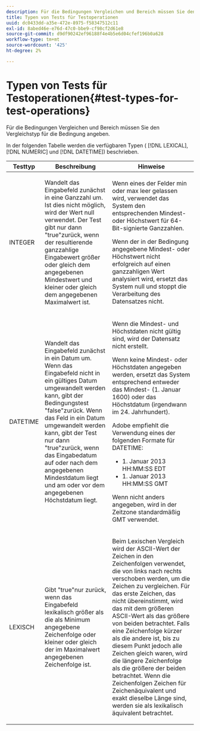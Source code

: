 ```yaml
---
description: Für die Bedingungen Vergleichen und Bereich müssen Sie den Vergleichstyp für die Bedingung angeben.
title: Typen von Tests für Testoperationen
uuid: dc0433dd-a35e-472e-8975-f58347512c11
exl-id: 8abed46e-e76d-47c0-bbe9-cf98cf2d61e8
source-git-commit: d9df90242ef96188f4e4b5e6d04cfef196b0a628
workflow-type: tm+mt
source-wordcount: '425'
ht-degree: 2%

---
```


# Typen von Tests für Testoperationen{#test-types-for-test-operations}

Für die Bedingungen Vergleichen und Bereich müssen Sie den Vergleichstyp für die Bedingung angeben.

In der folgenden Tabelle werden die verfügbaren Typen ( [!DNL LEXICAL], [!DNL NUMERIC] und [!DNL DATETIME]) beschrieben.

<table id="table_1B3AD8BDF0414D0AB8EE0E6D1B53E2CE"> 
 <thead> 
  <tr> 
   <th colname="col1" class="entry"> Testtyp </th> 
   <th colname="col2" class="entry"> Beschreibung </th> 
   <th colname="col3" class="entry"> Hinweise </th> 
  </tr> 
 </thead>
 <tbody> 
  <tr> 
   <td colname="col1"> <p><span class="wintitle"> INTEGER</span> </p> </td> 
   <td colname="col2"> <p>Wandelt das Eingabefeld zunächst in eine Ganzzahl um. Ist dies nicht möglich, wird der Wert null verwendet. Der Test gibt nur dann "true"zurück, wenn der resultierende ganzzahlige Eingabewert größer oder gleich dem angegebenen Mindestwert und kleiner oder gleich dem angegebenen Maximalwert ist. </p> </td> 
   <td colname="col3"> <p>Wenn eines der Felder min oder max leer gelassen wird, verwendet das System den entsprechenden Mindest- oder Höchstwert für 64-Bit-signierte Ganzzahlen. </p> <p> Wenn der in der Bedingung angegebene Mindest- oder Höchstwert nicht erfolgreich auf einen ganzzahligen Wert analysiert wird, ersetzt das System null und stoppt die Verarbeitung des Datensatzes nicht. </p> </td> 
  </tr> 
  <tr> 
   <td colname="col1"> <p><span class="wintitle"> DATETIME</span> </p> </td> 
   <td colname="col2"> <p>Wandelt das Eingabefeld zunächst in ein Datum um. Wenn das Eingabefeld nicht in ein gültiges Datum umgewandelt werden kann, gibt der Bedingungstest "false"zurück. Wenn das Feld in ein Datum umgewandelt werden kann, gibt der Test nur dann "true"zurück, wenn das Eingabedatum auf oder nach dem angegebenen Mindestdatum liegt und am oder vor dem angegebenen Höchstdatum liegt. </p> </td> 
   <td colname="col3"> <p>Wenn die Mindest- und Höchstdaten nicht gültig sind, wird der Datensatz nicht erstellt. </p> <p> Wenn keine Mindest- oder Höchstdaten angegeben werden, ersetzt das System entsprechend entweder das Mindest- (1. Januar 1600) oder das Höchstdatum (irgendwann im 24. Jahrhundert). </p> <p> Adobe empfiehlt die Verwendung eines der folgenden Formate für <span class="wintitle"> DATETIME</span>: </p> 
    <ul id="ul_44F469CC5D974382AF70D7B1975CF077"> 
     <li id="li_DB5FD4AFD6B34436ACD7C13282F64956"> 1. Januar 2013 HH:MM:SS EDT </li> 
     <li id="li_307580C3F97D495BB16F1212DB38CE37"> 1. Januar 2013 HH:MM:SS GMT </li> 
    </ul> <p> Wenn nicht anders angegeben, wird in der Zeitzone standardmäßig GMT verwendet. </p> </td> 
  </tr> 
  <tr> 
   <td colname="col1"> <p><span class="wintitle"> LEXISCH</span> </p> </td> 
   <td colname="col2"> <p>Gibt "true"nur zurück, wenn das Eingabefeld lexikalisch größer als die als Minimum angegebene Zeichenfolge oder kleiner oder gleich der im Maximalwert angegebenen Zeichenfolge ist. </p> </td> 
   <td colname="col3"> <p>Beim Lexischen Vergleich wird der ASCII-Wert der Zeichen in den Zeichenfolgen verwendet, die von links nach rechts verschoben werden, um die Zeichen zu vergleichen. Für das erste Zeichen, das nicht übereinstimmt, wird das mit dem größeren ASCII-Wert als das größere von beiden betrachtet. Falls eine Zeichenfolge kürzer als die andere ist, bis zu diesem Punkt jedoch alle Zeichen gleich waren, wird die längere Zeichenfolge als die größere der beiden betrachtet. Wenn die Zeichenfolgen Zeichen für Zeichenäquivalent und exakt dieselbe Länge sind, werden sie als lexikalisch äquivalent betrachtet. </p> </td> 
  </tr> 
 </tbody> 
</table>
